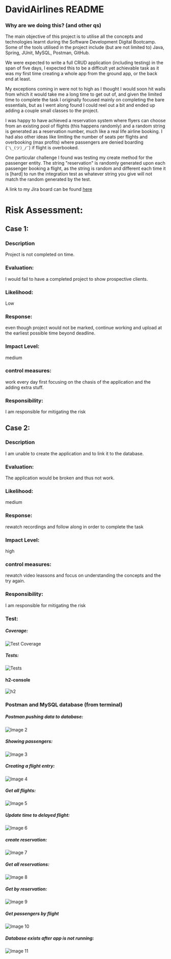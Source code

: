 # DavidAirlines README

### Why are we doing this? (and other qs)

The main objective of this project is to utilise all the concepts and technologies learnt during the Software Development Digital Bootcamp. Some of the tools utilised in the project include (but are not limited to) Java, Spring, JUnit, MySQL, Postman, GitHub. 

We were expected to write a full CRUD application (including testing) in the span of five days, I expected this to be a difficult yet achievable task as it was my first time creating a whole app from the ground app, or the back end at least.

My exceptions coming in were not to high as I thought I would soon hit walls from which it would take me a long time to get out of, and given the limited time to complete the task I originally focused mainly on completing the bare essentials, but as I went along found I could reel out a bit and ended up adding a couple small classes to the project.

I was happy to have achieved a reservation system where flyers can choose from an existing pool of flights (this happens randomly) and a random string is generated as a reservation number, much like a real life airline booking. I had also other ideas like limiting the number of seats per flights and overbooking (max profits) where passengers are denied boarding (`` ¯\_(ツ)_/¯ ``) if flight is overbooked.

One particular challenge I found was testing my create method for the passenger entity. The string "reservation" is randomly generated upon each passenger booking a flight, as the string is random and different each time it is [hard] to run the integration test as whatever string you give will not match the random generated by the test.

A link to my Jira board can be found [here](https://daveabc02.atlassian.net/jira/software/projects/QAPROJECT/boards/2)

# Risk Assessment:

## Case 1: 

### Description
Project is not completed on time.  
### Evaluation:
I would fail to have a completed project to show prospective clients.
### Likelihood: 
Low
### Response: 
even though project would not be marked, continue working and upload at the earliest possible time beyond deadline.
### Impact Level: 
medium
### control measures:
work every day first focusing on the chasis of the application and the adding extra stuff.
### Responsibility:
I am responsible for mitigating the risk


## Case 2:  

### Description
I am unable to create the application and to link it to the database.
### Evaluation:
The application would be broken and thus not work.
### Likelihood: 
medium
### Response: 
rewatch recordings and follow along in order to complete the task
### Impact Level: 
high
### control measures:
rewatch video leassons and focus on understanding the concepts and the try again.
### Responsibility:
I am responsible for mitigating the risk

### Test:
##### Coverage:
![Test Coverage](https://github.com/Commodore64user/DavidAirlines/blob/Commodore64user-readme/Screenshots/Screenshot%202022-03-11%20at%2014.47.14.png)
##### Tests:
![Tests](https://github.com/Commodore64user/DavidAirlines/blob/Commodore64user-readme/Screenshots/Screenshot%202022-03-11%20at%2014.42.23.png)
#### h2-console
![h2](https://github.com/Commodore64user/DavidAirlines/blob/Commodore64user-readme/Screenshots/Screenshot%202022-03-11%20at%2015.57.11.png)

### Postman and MySQL database (from terminal)

##### Postman pushing data to database:
![Image 2](https://github.com/Commodore64user/DavidAirlines/blob/Commodore64user-readme/Screenshots/Screenshot%202022-03-11%20at%2010.00.42.png)
##### Showing passengers:
![Image 3](https://github.com/Commodore64user/DavidAirlines/blob/Commodore64user-readme/Screenshots/Screenshot%202022-03-11%20at%2010.01.30.png)
##### Creating a flight entry:
![Image 4](https://github.com/Commodore64user/DavidAirlines/blob/Commodore64user-readme/Screenshots/Screenshot%202022-03-11%20at%2013.18.22.png)
##### Get all flights:
![Image 5](https://github.com/Commodore64user/DavidAirlines/blob/Commodore64user-readme/Screenshots/Screenshot%202022-03-11%20at%2013.18.45.png)
##### Update time to delayed flight:
![Image 6](https://github.com/Commodore64user/DavidAirlines/blob/Commodore64user-readme/Screenshots/Screenshot%202022-03-11%20at%2013.19.08.png)
##### create reservation:
![Image 7](https://github.com/Commodore64user/DavidAirlines/blob/Commodore64user-readme/Screenshots/Screenshot%202022-03-11%20at%2013.19.44.png)
##### Get all reservations:
![Image 8](https://github.com/Commodore64user/DavidAirlines/blob/Commodore64user-readme/Screenshots/Screenshot%202022-03-11%20at%2013.20.01.png)
##### Get by reservation:
![Image 9](https://github.com/Commodore64user/DavidAirlines/blob/Commodore64user-readme/Screenshots/Screenshot%202022-03-11%20at%2013.20.25.png)
##### Get passengers by flight
![Image 10](https://github.com/Commodore64user/DavidAirlines/blob/Commodore64user-readme/Screenshots/Screenshot%202022-03-11%20at%2013.20.38.png)
##### Database exists after app is not running:
![Image 11](https://github.com/Commodore64user/DavidAirlines/blob/Commodore64user-readme/Screenshots/Screenshot%202022-03-11%20at%2013.22.50.png)


